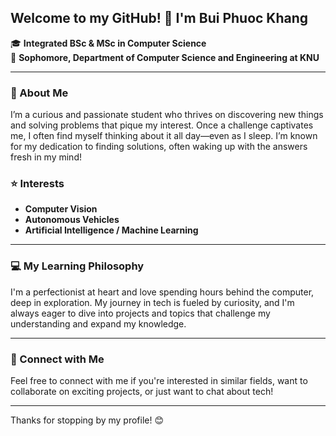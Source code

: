 ## Welcome to my GitHub! 👋 I'm Bui Phuoc Khang

🎓 **Integrated BSc & MSc in Computer Science**  
💼 **Sophomore, Department of Computer Science and Engineering at KNU**

---

### 🌟 About Me

I’m a curious and passionate student who thrives on discovering new things and solving problems that pique my interest. Once a challenge captivates me, I often find myself thinking about it all day—even as I sleep. I’m known for my dedication to finding solutions, often waking up with the answers fresh in my mind!

### ⭐ Interests

- **Computer Vision**
- **Autonomous Vehicles**
- **Artificial Intelligence / Machine Learning**

---

### 💻 My Learning Philosophy

I'm a perfectionist at heart and love spending hours behind the computer, deep in exploration. My journey in tech is fueled by curiosity, and I'm always eager to dive into projects and topics that challenge my understanding and expand my knowledge.

---

### 🔗 Connect with Me

Feel free to connect with me if you're interested in similar fields, want to collaborate on exciting projects, or just want to chat about tech!

---

Thanks for stopping by my profile! 😊

